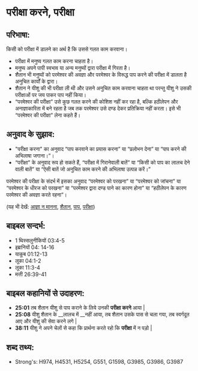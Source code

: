 # परीक्षा करने, परीक्षा #

## परिभाषा: ##

किसी को परीक्षा में डालने का अर्थ है कि उससे गलत काम करवाना।

* परीक्षा में मनुष्य गलत काम करना चाहता है।
* मनुष्य अपने पापी स्वभाव या अन्य मनुष्यों द्वारा परीक्षा में गिरता है।
* शैतान भी मनुष्यों को परमेश्वर की अवज्ञा और परमेश्वर के विरूद्ध पाप करने की परीक्षा में डालता है अनुचित कार्यों के द्वारा।
* शैतान ने यीशु की भी परीक्षा ली थी और उसने अनुचित काम करवाना चाहता था परन्तु यीशु ने उसकी परीक्षाओं पर जय पाकर पाप नहीं किया।
* “परमेश्वर की परीक्षा” उसे कुछ गलत करने की कोशिश नहीं कर रहा है, बल्कि हठीलेपन और अनाज्ञाकारिता में बने रहता है जब तक परमेश्वर उसे दण्ड देकर प्रतिक्रिया नहीं करता। इसे भी “परमेश्वर की परीक्षा” लेना कहते हैं।

## अनुवाद के सुझाव: ##

* "परीक्षा करना" का अनुवाद “पाप करवाने का प्रयास करना” या “प्रलोभन देना” या “पाप करने की अभिलाषा जगाना।”।
* “परीक्षा” के अनुवाद रूप हो सकते हैं, “परीक्षा में गिरानेवाली बातें” या “किसी को पाप का लालच देने वाली बातें” या “ऐसी बातें जो अनुचित काम करने की अभिलाषा उत्पन्न करें।”

परमेश्वर की परीक्षा के संदर्भ में इसका अनुवाद “परमेश्वर को परखना” या “परमेश्वर को जांचना” या “परमेश्वर के धीरज को परखना” या “परमेश्वर द्वारा दण्ड पाने का कारण होना” या “हठीलेपन के कारण परमेश्वर की अवज्ञा करते रहना”।

(यह भी देखें: [आज्ञा न मानना](../disobey.md), [शैतान](../satan.md), [पाप](../sin.md), [परीक्षा](../test.md)) 

## बाइबल सन्दर्भ: ##

* 1 थिस्सलुनीकियों 03:4-5
* इब्रानियों 04: 14-16
* याकूब 01:12-13
* लूका 04:1-2
* लूका 11:3-4
* मत्ती 26:39-41

## बाइबल कहानियों से उदाहरण: ##

* __25:01__ तब शैतान यीशु से पाप कराने के लिये उनकी __परीक्षा करने__ आया |
* __25:08__ यीशु शैतान के __लालच में __नहीं आया, तब शैतान उसके पास से चला गया, तब स्वर्गदूत आए और यीशु की सेवा करने लगे |
* __38:11__ यीशु ने अपने चेलों से कहा कि प्रार्थना करते रहो कि __परीक्षा__ में न पड़ो |

## शब्द तथ्य: ##

* Strong's: H974, H4531, H5254, G551, G1598, G3985, G3986, G3987
